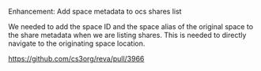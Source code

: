 Enhancement: Add space metadata to ocs shares list

We needed to add the space ID and the space alias of the original space to the share metadata when we are listing shares. This is needed to directly navigate to the originating space location.

https://github.com/cs3org/reva/pull/3966